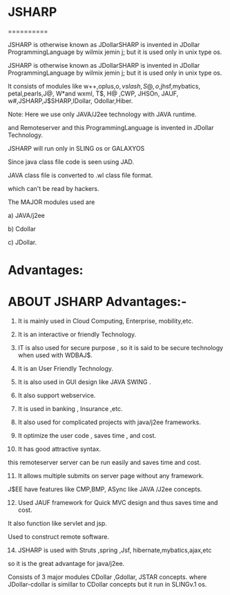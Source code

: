 # JSHARP
==========

JSHARP  is  otherwise known  as JDollarSHARP is  invented  in JDollar ProgrammingLanguage  by wilmix jemin j;  but  it  is   used only  in  unix  type  os. 


JSHARP  is  otherwise known  as JDollarSHARP is  invented  in JDollar   ProgrammingLanguage  by wilmix jemin j;  but  it  is   used only  in  unix  type  os. 

It  consists of modules  like  w++,oplus,o$,vslash,S@,o$,jhsf,mybatics,
petal,pearls,J@, W*and  wxml, T$, H@ ,CWP, JHSOn, JAUF, w#,JSHARP,J$SHARP,IDollar, Odollar,Hiber.

Note: Here we  use only   JAVA/J2ee technology with  JAVA runtime.

and  Remoteserver  and  this  ProgrammingLanguage  is  invented in JDollar Technology.


JSHARP  will  run   only  in SLING  os  or  GALAXYOS 

Since  java class  file  code  is  seen  using  JAD.

JAVA  class file is  converted  to .wl class file  format.

which  can't be read by hackers.


The  MAJOR  modules   used are


a)  JAVA/j2ee

b) Cdollar 

c)  JDollar.





Advantages:
==========


ABOUT JSHARP Advantages:-
=======================
 1) It  is    mainly    used    in   Cloud  Computing, Enterprise,  mobility,etc.

 2) It   is  an  interactive   or  friendly  Technology.
  
 
 3) IT  is    also  used    for   secure    purpose    ,  so  it   is  said  to  be  secure    technology  when  used   with WDBAJ$.
4)  It  is  an  User   Friendly  Technology.
5)  It  is   also    used in  GUI   design   like JAVA SWING .
6)  It also support webservice.



7) It is used in banking , Insurance ,etc.

8) It also used for complicated projects with java/j2ee frameworks.

9) It optimize the user code , saves time , and cost.

10) It has good attractive syntax.

this remoteserver server can be run easily and saves time and cost.

11) It allows multiple submits on server page without any framework.

J$EE have features like CMP,BMP, ASync like JAVA /J2ee concepts.

12) Used JAUF framework for Quick MVC design and thus saves time and cost.

It also function like servlet and jsp.

Used to construct remote software.

14)  JSHARP   is  used with  Struts ,spring  ,Jsf, hibernate,mybatics,ajax,etc

so    it  is    the   great  advantage for java/j2ee.

Consists of 3 major  modules CDollar ,Gdollar, JSTAR concepts. where JDollar-cdollar is simillar to CDollar concepts but it run in SLINGv.1 os.
